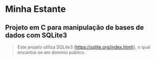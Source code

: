 # Minha Estante

## Projeto em C para manipulação de bases de dados com SQLite3

> Este projeto utiliza SQLite3 ([https://sqlite.org/index.html)](https://sqlite.org/index.html)),
> o qual encontra-se em domínio público.
